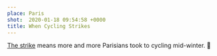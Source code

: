 ```yaml
---
place: Paris
shot:  2020-01-18 09:54:58 +0000
title: When Cycling Strikes
---
```


[The strike](https://en.wikipedia.org/wiki/2019%E2%80%9320_French_pension_reform_strike) means more and more Parisians took to cycling mid-winter. 🚴
